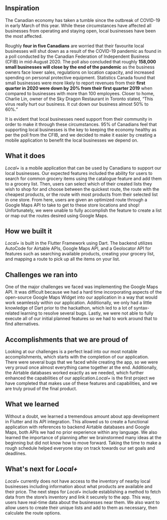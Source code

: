 ## Inspiration
The Canadian economy has taken a tumble since the outbreak of COVID-19 in early March of this year. While these circumstances have affected all businesses from operating and staying open, local businesses have been the most affected. 

Roughly **four in five Canadians** are worried that their favourite local businesses will shut down as a result of the COVID-19 pandemic as found in a poll conducted by the Canadian Federation of Independent Business (CFIB) in mid-August 2020. The poll also concluded that roughly **158,000 small businesses will close by the end of the pandemic** as the business owners face lower sales, regulations on location capacity, and increased spending on personal protective equipment. Statistics Canada found that small businesses were more likely to report revenues from their **first quarter in 2020 were down by 20% from their first quarter 2019** when compared to businesses with more than 100 employees. Closer to home, Charlie Lin, owner of the Sky Dragon Restaurant in Toronto stated, “This virus really hurt our business. It cut down our business almost 50% to 60%.” 

It is evident that local businesses need support from their community in order to make it through these circumstances. 95% of Canadians feel that supporting local businesses is the key to keeping the economy healthy as per the poll from the CFIB, and we decided to make it easier by creating a mobile application to benefit the local businesses we depend on.

## What it does
_Local+_ is a mobile application that can be used by Canadians to support our local businesses. Our expected features included the ability for users to search for common grocery items using the catalogue feature and add them to a grocery list. Then, users can select which of their created lists they wish to shop for and choose between the quickest route, the route with the cheapest products, or the route with most products from their selected list in one store. From here, users are given an optimized route through a Google Maps API to take to get to these store locations and shop! Unfortunately, we were unable to fully accomplish the feature to create a list or map out the routes desired using Google Maps.

## How we built it
_Local+_ is built in the Flutter Framework using Dart. The backend utilizes AutoCode for Airtable APIs, Google Maps API, and a Geolocator API for features such as searching available products, creating your grocery list, and mapping a route to pick up all the items on your list.

## Challenges we ran into
One of the major challenges we faced was implementing the Google Maps API. It was difficult because we had a hard time incorporating aspects of the open-source Google Maps Widget into our application in a way that would work seamlessly within our application. Additionally, we only had a little knowledge of Dart prior to the hackathon, which led to a lot of syntax-related learning to resolve several bugs. Lastly, we were not able to fully execute all of our initial planned features so we had to work around that to find alternatives. 

## Accomplishments that we are proud of
Looking at our challenges is a perfect lead into our most notable accomplishments, which starts with the completion of our application. There were several bugs that we faced while creating the app, so we were very proud once almost everything came together at the end. Additionally, the Airtable databases worked exactly as we needed, which further enhanced the capabilities of our application._Local+_ is the first project we have completed that makes use of these features and capabilities, and we are truly proud of the final product.

## What we learned
Without a doubt, we learned a tremendous amount about app development in Flutter and its API integration. This allowed us to create a functional application with references to backend Airtable databases and Google Maps, both APIs we had no prior experience within any language. We also learned the importance of planning after we brainstormed many ideas at the beginning but did not know how to move forward. Taking the time to make a rough schedule helped everyone stay on track towards our set goals and deadlines.

## What's next for _Local+_
_Local+_ currently does not have access to the inventory of nearby local businesses including information about what products are available and their price. The next steps for _Local+_ include establishing a method to fetch data from the store’s inventory and link it securely to the app. This way, users have real-time data about the businesses near them. We also want to allow users to create their unique lists and add to them as necessary, then calculate the route options.